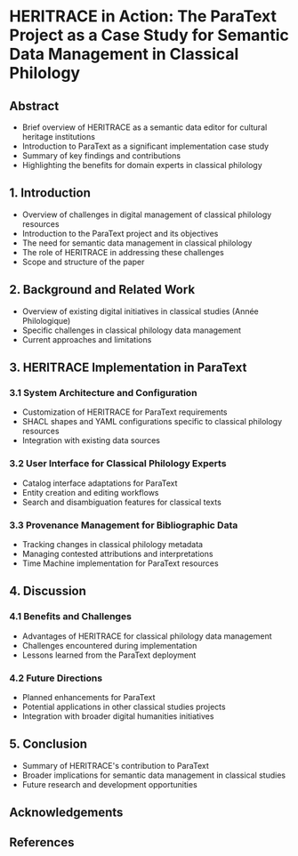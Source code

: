 # HERITRACE in Action: The ParaText Project as a Case Study for Semantic Data Management in Classical Philology

## Abstract
- Brief overview of HERITRACE as a semantic data editor for cultural heritage institutions
- Introduction to ParaText as a significant implementation case study
- Summary of key findings and contributions
- Highlighting the benefits for domain experts in classical philology

## 1. Introduction
- Overview of challenges in digital management of classical philology resources
- Introduction to the ParaText project and its objectives
- The need for semantic data management in classical philology
- The role of HERITRACE in addressing these challenges
- Scope and structure of the paper

## 2. Background and Related Work
- Overview of existing digital initiatives in classical studies (Année Philologique)
- Specific challenges in classical philology data management
- Current approaches and limitations

## 3. HERITRACE Implementation in ParaText
### 3.1 System Architecture and Configuration
- Customization of HERITRACE for ParaText requirements
- SHACL shapes and YAML configurations specific to classical philology resources
- Integration with existing data sources

### 3.2 User Interface for Classical Philology Experts
- Catalog interface adaptations for ParaText
- Entity creation and editing workflows
- Search and disambiguation features for classical texts

### 3.3 Provenance Management for Bibliographic Data
- Tracking changes in classical philology metadata
- Managing contested attributions and interpretations
- Time Machine implementation for ParaText resources

## 4. Discussion
### 4.1 Benefits and Challenges
- Advantages of HERITRACE for classical philology data management
- Challenges encountered during implementation
- Lessons learned from the ParaText deployment

### 4.2 Future Directions
- Planned enhancements for ParaText
- Potential applications in other classical studies projects
- Integration with broader digital humanities initiatives

## 5. Conclusion
- Summary of HERITRACE's contribution to ParaText
- Broader implications for semantic data management in classical studies
- Future research and development opportunities

## Acknowledgements

## References
